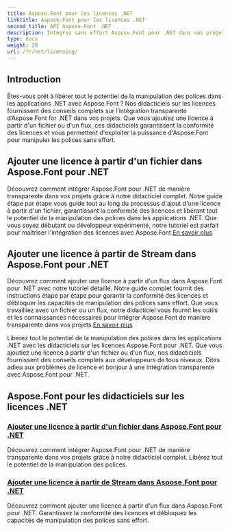 ```yaml
---
title: Aspose.Font pour les licences .NET
linktitle: Aspose.Font pour les licences .NET
second_title: API Aspose.Font .NET
description: Intégrez sans effort Aspose.Font pour .NET dans vos projets grâce à des didacticiels sur les licences. Ajoutez des licences à partir d'un fichier ou d'un flux pour une manipulation transparente des polices.
type: docs
weight: 20
url: /fr/net/licensing/
---
```


## Introduction

Êtes-vous prêt à libérer tout le potentiel de la manipulation des polices dans les applications .NET avec Aspose.Font ? Nos didacticiels sur les licences fournissent des conseils complets sur l’intégration transparente d’Aspose.Font for .NET dans vos projets. Que vous ajoutiez une licence à partir d'un fichier ou d'un flux, ces didacticiels garantissent la conformité des licences et vous permettent d'exploiter la puissance d'Aspose.Font pour manipuler les polices sans effort.

## Ajouter une licence à partir d'un fichier dans Aspose.Font pour .NET

 Découvrez comment intégrer Aspose.Font pour .NET de manière transparente dans vos projets grâce à notre didacticiel complet. Notre guide étape par étape vous guide tout au long du processus d'ajout d'une licence à partir d'un fichier, garantissant la conformité des licences et libérant tout le potentiel de la manipulation des polices dans les applications .NET. Que vous soyez débutant ou développeur expérimenté, notre tutoriel est parfait pour maîtriser l'intégration des licences avec Aspose.Font.[En savoir plus](./add-license-from-file/)

## Ajouter une licence à partir de Stream dans Aspose.Font pour .NET

Découvrez comment ajouter une licence à partir d'un flux dans Aspose.Font pour .NET avec notre tutoriel détaillé. Notre guide complet fournit des instructions étape par étape pour garantir la conformité des licences et débloquer les capacités de manipulation des polices sans effort. Que vous travailliez avec un fichier ou un flux, notre didacticiel vous fournit les outils et les connaissances nécessaires pour intégrer Aspose.Font de manière transparente dans vos projets.[En savoir plus](./add-license-from-stream/)

Libérez tout le potentiel de la manipulation des polices dans les applications .NET avec les didacticiels sur les licences Aspose.Font pour .NET. Que vous ajoutiez une licence à partir d'un fichier ou d'un flux, nos didacticiels fournissent des conseils complets aux développeurs de tous niveaux. Dites adieu aux problèmes de licence et bonjour à une intégration transparente avec Aspose.Font pour .NET.
## Aspose.Font pour les didacticiels sur les licences .NET
### [Ajouter une licence à partir d'un fichier dans Aspose.Font pour .NET](./add-license-from-file/)
Découvrez comment intégrer Aspose.Font pour .NET de manière transparente dans vos projets grâce à notre didacticiel complet. Libérez tout le potentiel de la manipulation des polices.
### [Ajouter une licence à partir de Stream dans Aspose.Font pour .NET](./add-license-from-stream/)
Découvrez comment ajouter une licence à partir d'un flux dans Aspose.Font pour .NET. Garantissez la conformité des licences et débloquez les capacités de manipulation des polices sans effort.